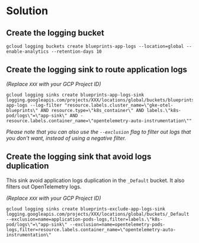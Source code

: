 # Solution

## Create the logging bucket

```shell
gcloud logging buckets create blueprints-app-logs --location=global --enable-analytics --retention-days 10
```

## Create the logging sink to route application logs

*(Replace `XXX` with your GCP Project ID)*
```shell
gcloud logging sinks create blueprints-app-logs-sink logging.googleapis.com/projects/XXX/locations/global/buckets/blueprints-app-logs --log-filter "resource.labels.cluster_name=\"gke-otel-blueprints\" AND resource.type=\"k8s_container\" AND labels.\"k8s-pod/logs\"=\"app-sink\" AND -resource.labels.container_name=\"opentelemetry-auto-instrumentation\""
```

*Please note that you can also use the `--exclusion` flag to filter out logs that you don't want, instead of using a negative filter.*

## Create the logging sink that avoid logs duplication

This sink avoid application logs duplication in the `_Default` bucket. It also filters out OpenTelemetry logs.

*(Replace `XXX` with your GCP Project ID)*
```shell
gcloud logging sinks create blueprints-exclude-app-logs-sink logging.googleapis.com/projects/XXX/locations/global/buckets/_Default --exclusion=name=application-pods-logs,filter=labels.\"k8s-pod/logs\"=\"app-sink\" --exclusion=name=opentelemetry-pods-logs,filter=resource.labels.container_name=\"opentelemetry-auto-instrumentation\"
```
